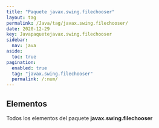 ```yaml
---
title: "Paquete javax.swing.filechooser"
layout: tag
permalink: /Java/tag/javax.swing.filechooser/
date: 2020-12-29
key: Javapaquetejavax.swing.filechooser
sidebar: 
  nav: java
aside: 
  toc: true
pagination: 
  enabled: true
  tag: "javax.swing.filechooser"
  permalink: /:num/
---
```


<h2>Elementos</h2>
Todos los elementos del paquete <strong>javax.swing.filechooser</strong>
